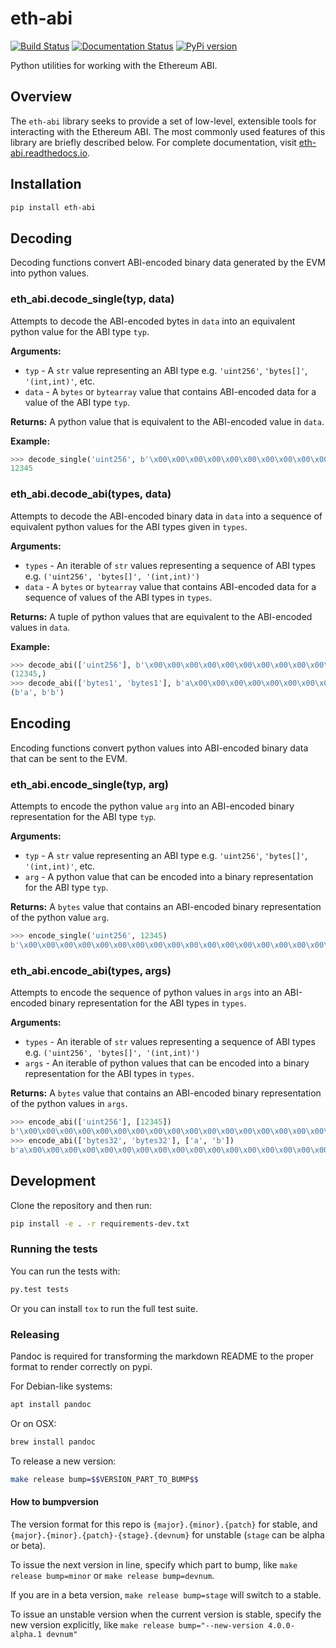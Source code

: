 # eth-abi

[![Build Status](https://circleci.com/gh/ethereum/eth-abi.svg?style=shield)](https://circleci.com/gh/ethereum/eth-abi)
[![Documentation Status](https://readthedocs.org/projects/eth-abi/badge/?version=latest)](https://readthedocs.org/projects/eth-abi/?badge=latest)
[![PyPi version](https://img.shields.io/pypi/v/eth-abi.svg)](https://pypi.python.org/pypi/eth-abi)

Python utilities for working with the Ethereum ABI.

## Overview

The `eth-abi` library seeks to provide a set of low-level, extensible tools for
interacting with the Ethereum ABI.  The most commonly used features of this
library are briefly described below.  For complete documentation, visit
[eth-abi.readthedocs.io](https://eth-abi.readthedocs.io/en/latest/).

## Installation

```sh
pip install eth-abi
```

## Decoding

Decoding functions convert ABI-encoded binary data generated by the EVM into
python values.

### eth\_abi.decode\_single(typ, data)

Attempts to decode the ABI-encoded bytes in `data` into an equivalent python
value for the ABI type `typ`.

**Arguments:**

* `typ` - A `str` value representing an ABI type e.g. `'uint256'`, `'bytes[]'`,
  `'(int,int)'`, etc.
* `data` - A `bytes` or `bytearray` value that contains ABI-encoded data for a
  value of the ABI type `typ`.

**Returns:** A python value that is equivalent to the ABI-encoded value in
`data`.

**Example:**
```python
>>> decode_single('uint256', b'\x00\x00\x00\x00\x00\x00\x00\x00\x00\x00\x00\x00\x00\x00\x00\x00\x00\x00\x00\x00\x00\x00\x00\x00\x00\x00\x00\x00\x00\x0009')
12345
```

### eth\_abi.decode\_abi(types, data)

Attempts to decode the ABI-encoded binary data in `data` into a sequence of
equivalent python values for the ABI types given in `types`.

**Arguments:**

* `types` - An iterable of `str` values representing a sequence of ABI types
  e.g.  `('uint256', 'bytes[]', '(int,int)')`
* `data` - A `bytes` or `bytearray` value that contains ABI-encoded data for a
  sequence of values of the ABI types in `types`.

**Returns:** A tuple of python values that are equivalent to the ABI-encoded
values in `data`.

**Example:**
```python
>>> decode_abi(['uint256'], b'\x00\x00\x00\x00\x00\x00\x00\x00\x00\x00\x00\x00\x00\x00\x00\x00\x00\x00\x00\x00\x00\x00\x00\x00\x00\x00\x00\x00\x00\x0009')
(12345,)
>>> decode_abi(['bytes1', 'bytes1'], b'a\x00\x00\x00\x00\x00\x00\x00\x00\x00\x00\x00\x00\x00\x00\x00\x00\x00\x00\x00\x00\x00\x00\x00\x00\x00\x00\x00\x00\x00\x00\x00b\x00\x00\x00\x00\x00\x00\x00\x00\x00\x00\x00\x00\x00\x00\x00\x00\x00\x00\x00\x00\x00\x00\x00\x00\x00\x00\x00\x00\x00\x00\x00')
(b'a', b'b')
```

## Encoding

Encoding functions convert python values into ABI-encoded binary data that can
be sent to the EVM.

### eth\_abi.encode\_single(typ, arg)

Attempts to encode the python value `arg` into an ABI-encoded binary
representation for the ABI type `typ`.

**Arguments:**

* `typ` - A `str` value representing an ABI type e.g. `'uint256'`, `'bytes[]'`,
  `'(int,int)'`, etc.
* `arg` - A python value that can be encoded into a binary representation for
  the ABI type `typ`.

**Returns:** A `bytes` value that contains an ABI-encoded binary representation
of the python value `arg`.

```python
>>> encode_single('uint256', 12345)
b'\x00\x00\x00\x00\x00\x00\x00\x00\x00\x00\x00\x00\x00\x00\x00\x00\x00\x00\x00\x00\x00\x00\x00\x00\x00\x00\x00\x00\x00\x0009'
```

### eth\_abi.encode\_abi(types, args)

Attempts to encode the sequence of python values in `args` into an ABI-encoded
binary representation for the ABI types in `types`.

**Arguments:**

* `types` - An iterable of `str` values representing a sequence of ABI types
  e.g.  `('uint256', 'bytes[]', '(int,int)')`
* `args` - An iterable of python values that can be encoded into a binary
  representation for the ABI types in `types`.

**Returns:** A `bytes` value that contains an ABI-encoded binary representation
of the python values in `args`.

```python
>>> encode_abi(['uint256'], [12345])
b'\x00\x00\x00\x00\x00\x00\x00\x00\x00\x00\x00\x00\x00\x00\x00\x00\x00\x00\x00\x00\x00\x00\x00\x00\x00\x00\x00\x00\x00\x0009'
>>> encode_abi(['bytes32', 'bytes32'], ['a', 'b'])
b'a\x00\x00\x00\x00\x00\x00\x00\x00\x00\x00\x00\x00\x00\x00\x00\x00\x00\x00\x00\x00\x00\x00\x00\x00\x00\x00\x00\x00\x00\x00\x00b\x00\x00\x00\x00\x00\x00\x00\x00\x00\x00\x00\x00\x00\x00\x00\x00\x00\x00\x00\x00\x00\x00\x00\x00\x00\x00\x00\x00\x00\x00\x00'
```

## Development

Clone the repository and then run:

```sh
pip install -e . -r requirements-dev.txt
```

### Running the tests

You can run the tests with:

```sh
py.test tests
```

Or you can install `tox` to run the full test suite.

### Releasing

Pandoc is required for transforming the markdown README to the proper format to
render correctly on pypi.

For Debian-like systems:

```sh
apt install pandoc
```

Or on OSX:

```sh
brew install pandoc
```

To release a new version:

```sh
make release bump=$$VERSION_PART_TO_BUMP$$
```

#### How to bumpversion

The version format for this repo is `{major}.{minor}.{patch}` for stable, and
`{major}.{minor}.{patch}-{stage}.{devnum}` for unstable (`stage` can be alpha
or beta).

To issue the next version in line, specify which part to bump, like `make
release bump=minor` or `make release bump=devnum`.

If you are in a beta version, `make release bump=stage` will switch to a
stable.

To issue an unstable version when the current version is stable, specify the
new version explicitly, like `make release bump="--new-version 4.0.0-alpha.1
devnum"`
